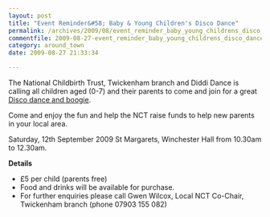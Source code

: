 ```yaml
---
layout: post
title: "Event Reminder&#58; Baby & Young Children's Disco Dance"
permalink: /archives/2009/08/event_reminder_baby_young_childrens_disco_dance.html
commentfile: 2009-08-27-event_reminder_baby_young_childrens_disco_dance
category: around_town
date: 2009-08-27 21:33:34

---
```


The National Childbirth Trust, Twickenham branch and Diddi Dance is calling all children aged (0-7) and their parents to come and join for a great [Disco dance and boogie](/event/show/200705142209).

Come and enjoy the fun and help the NCT raise funds to help new parents in your local area.

Saturday, 12th September 2009 St Margarets, Winchester Hall from 10.30am to 12.30am.

**Details**

-   £5 per child (parents free)
-   Food and drinks will be available for purchase.
-   For further enquiries please call Gwen Wilcox, Local NCT Co-Chair, Twickenham branch (phone 07903 155 082)
